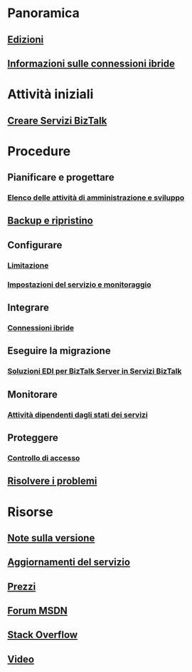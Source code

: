 # Panoramica
## [Edizioni](biztalk-editions-feature-chart.md)
## [Informazioni sulle connessioni ibride](integration-hybrid-connection-overview.md)

# Attività iniziali
## [Creare Servizi BizTalk](biztalk-provision-services.md)

# Procedure
## Pianificare e progettare
### [Elenco delle attività di amministrazione e sviluppo](biztalk-services-administration-and-development-task-list.md)
## [Backup e ripristino](biztalk-backup-restore.md)
## Configurare
### [Limitazione](biztalk-throttling-thresholds.md)
### [Impostazioni del servizio e monitoraggio](biztalk-dashboard-monitor-scale-tabs.md)
## Integrare
### [Connessioni ibride](integration-hybrid-connection-create-manage.md)
## Eseguire la migrazione
### [Soluzioni EDI per BizTalk Server in Servizi BizTalk](biztalk-migrating-to-edi-guide.md)
## Monitorare
### [Attività dipendenti dagli stati dei servizi](biztalk-service-state-chart.md)
## Proteggere
### [Controllo di accesso](biztalk-issuer-name-issuer-key.md)
## [Risolvere i problemi](biztalk-troubleshoot-using-ops-logs.md)

# Risorse
## [Note sulla versione](biztalk-release-notes.md)
## [Aggiornamenti del servizio](https://azure.microsoft.com/updates/?product=biztalk-services)
## [Prezzi](https://azure.microsoft.com/pricing/details/biztalk-services/)
## [Forum MSDN](https://social.msdn.microsoft.com/Forums/en-US/home?forum=azurebiztalksvcs)
## [Stack Overflow](http://stackoverflow.com/questions/tagged/biztalk-services)
## [Video](https://azure.microsoft.com/documentation/videos/index/?services=biztalk-services)


<!--HONumber=Dec16_HO1-->


